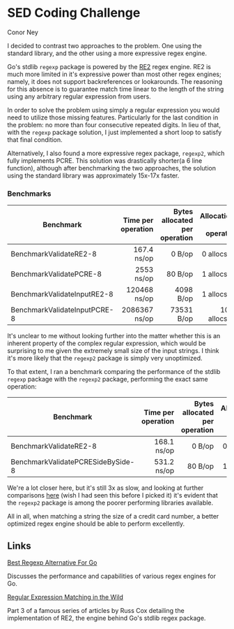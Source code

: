 # SED Coding Challenge

Conor Ney

I decided to contrast two approaches to the problem. One using the standard 
library, and the other using a more expressive regex engine.

Go's stdlib `regexp` package is powered by the [RE2](https://github.com/google/re2/wiki/Syntax)
regex engine. RE2 is much more limited in it's expressive power than most other
regex engines; namely, it does not support backreferences or lookarounds. The 
reasoning for this absence is to guarantee match time linear to the length of 
the string using any arbitrary regular expression from users. 

In order to solve the problem using simply a regular expression you would need
to utilize those missing features. Particularly for the last condition in the 
problem: no more than four consecutive repeated digits. In lieu of that, with 
the `regexp` package solution, I just implemented a short loop to satisfy that 
final condition.

Alternatively, I also found a more expressive regex package, `regexp2`, which 
fully implements PCRE. This solution was drastically shorter(a 6 line function), 
although after benchmarking the two approaches, the solution using the standard 
library was approximately 15x-17x faster.

### Benchmarks

| Benchmark        | Time per operation     | Bytes allocated per operation | Allocations per operation |
|-------------------------------|-----------------------:|------------------:|------------------:|
| BenchmarkValidateRE2-8        |          167.4 ns/op   |          0 B/op   |       0 allocs/op | 
| BenchmarkValidatePCRE-8       |         2553 ns/op     |         80 B/op   |       1 allocs/op |
| BenchmarkValidateInputRE2-8   |       120468 ns/op     |       4098 B/op   |       1 allocs/op |
| BenchmarkValidateInputPCRE-8  |      2086367 ns/op     |      73531 B/op   |    1001 allocs/op |

It's unclear to me without looking further into the matter whether this is an
inherent property of the complex regular expression, which would be surprising 
to me given the extremely small size of the input strings. I think it's more 
likely that the `regexp2` package is simply very unoptimized.

To that extent, I ran a benchmark comparing the performance of the stdlib `regexp`
package with the `regexp2` package, performing the exact same operation:

| Benchmark                       | Time per operation     | Bytes allocated per operation | Allocations per operation |
|---------------------------------|-----------------------:|------------------------------:|--------------------------:|
| BenchmarkValidateRE2-8          |          168.1 ns/op   |                      0 B/op   |               0 allocs/op | 
| BenchmarkValidatePCRESideBySide-8   |  531.2 ns/op       |                     80 B/op   |               1 allocs/op |

We're a lot closer here, but it's still 3x as slow, and looking at further 
comparisons [here](https://itnext.io/best-regexp-alternative-for-go-be42abdc1fbb)
(wish I had seen this before I picked it) it's evident that the `regexp2` package 
is among the poorer performing libraries available.

All in all, when matching a string the size of a credit card number, a better 
optimized regex engine should be able to perform excellently.

## Links

[Best Regexp Alternative For Go](https://itnext.io/best-regexp-alternative-for-go-be42abdc1fbb)

Discusses the performance and capabilities of various regex engines for Go. 

[Regular Expression Matching in the Wild](https://swtch.com/~rsc/regexp/regexp3.html)

Part 3 of a famous series of articles by Russ Cox detailing the implementation
of RE2, the engine behind Go's stdlib regex package. 
